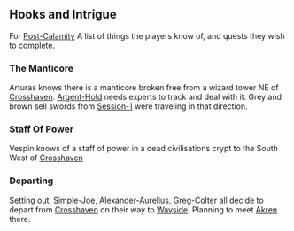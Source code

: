## Hooks and Intrigue
For [Post-Calamity](Post-Calamity) A list of things the players know of, and quests they wish to complete.

### The Manticore
Arturas knows there is a manticore broken free from a wizard tower NE of [Crosshaven](Crosshaven). [Argent-Hold](Argent-Hold) needs experts to track and deal with it. Grey and brown sell swords from [Session-1](Session-1) were traveling in that direction.

### Staff Of Power
Vespin knows of a staff of power in a dead civilisations crypt to the South West of [Crosshaven](Crosshaven)

### Departing
Setting out, [Simple-Joe](Simple-Joe), [Alexander-Aurelius](Alexander-Aurelius), [Greg-Colter](Greg-Colter) all decide to depart from [Crosshaven](Crosshaven) on their way to [Wayside](Wayside). Planning to meet [Akren](Akren) there.